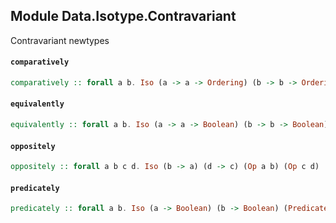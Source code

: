 ## Module Data.Isotype.Contravariant

Contravariant newtypes

#### `comparatively`

``` purescript
comparatively :: forall a b. Iso (a -> a -> Ordering) (b -> b -> Ordering) (Comparison a) (Comparison b)
```

#### `equivalently`

``` purescript
equivalently :: forall a b. Iso (a -> a -> Boolean) (b -> b -> Boolean) (Equivalence a) (Equivalence b)
```

#### `oppositely`

``` purescript
oppositely :: forall a b c d. Iso (b -> a) (d -> c) (Op a b) (Op c d)
```

#### `predicately`

``` purescript
predicately :: forall a b. Iso (a -> Boolean) (b -> Boolean) (Predicate a) (Predicate b)
```


